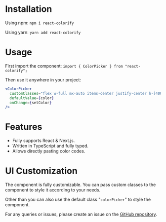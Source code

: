 # Installation

Using npm:
`npm i react-colorify`

Using yarn:
`yarn add react-colorify`

# Usage

First import the component:
`import { ColorPicker } from "react-colorify";`

Then use it anywhere in your project:

```jsx
<ColorPicker
  customClasses="flex w-full mx-auto items-center justify-center h-[400px]"
  defaultValue={color}
  onChange={setColor}
/>
```

# Features

- Fully supports React & Next.js.
- Written in TypeScript and fully typed.
- Allows directly pasting color codes.

# UI Customization

The component is fully customizable. You can pass custom classes to the component to style it according to your needs.

Other than you can also use the default class "`colorPicker`" to style the component.

For any queries or issues, please create an issue on the [GitHub repository](https://github.com/sunnybundel/react-colorify/issues).

